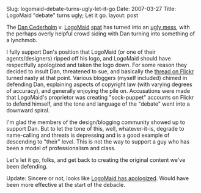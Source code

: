 Slug: logomaid-debate-turns-ugly-let-it-go
Date: 2007-03-27
Title: LogoMaid &quot;debate&quot; turns ugly; Let it go.
layout: post

The [Dan Cederholm](http://simplebits.com) v. [LogoMaid](http://logomaid.com) [spat](http://redmonk.net/archives/2007/03/21/logomad/) has turned into an [ugly mess](http://www.flickr.com/photos/simplebitsdan/429265591/), with the perhaps overly helpful crowd siding with Dan turning into something of a lynchmob.

I fully support Dan&#39;s position that LogoMaid (or one of their agents/designers) ripped off his logo, and LogoMaid should have respectfully apologized and taken the logo down. For some reason they decided to insult Dan, threatened to sue, and basically the [thread on Flickr](http://www.flickr.com/photos/simplebitsdan/429265591/) turned nasty at that point. Various bloggers (myself included) chimed in defending Dan, explaining aspects of copyright law (with varying degrees of accuracy), and generally enjoying the pile on. Accusations were made that LogoMaid&#39;s proprietor was creating &quot;sock-puppet&quot; accounts on Flickr to defend himself, and the tone and language of the &quot;debate&quot; went into a downward spiral.

I&#39;m glad the members of the design/blogging community showed up to support Dan. But to let the tone of this, well, whatever-it-is, degrade to name-calling and threats is depressing and is a good example of descending to &quot;their&quot; level. This is not the way to support a guy who has been a model of professionalism and class.

Let&#39;s let it go, folks, and get back to creating the original content we&#39;ve been defending.

Update: Sincere or not, looks like [LogoMaid has apologized](http://flickr.com/photos/simplebitsdan/429265591/#comment72157600028889920). Would have been more effective at the start of the debacle.

